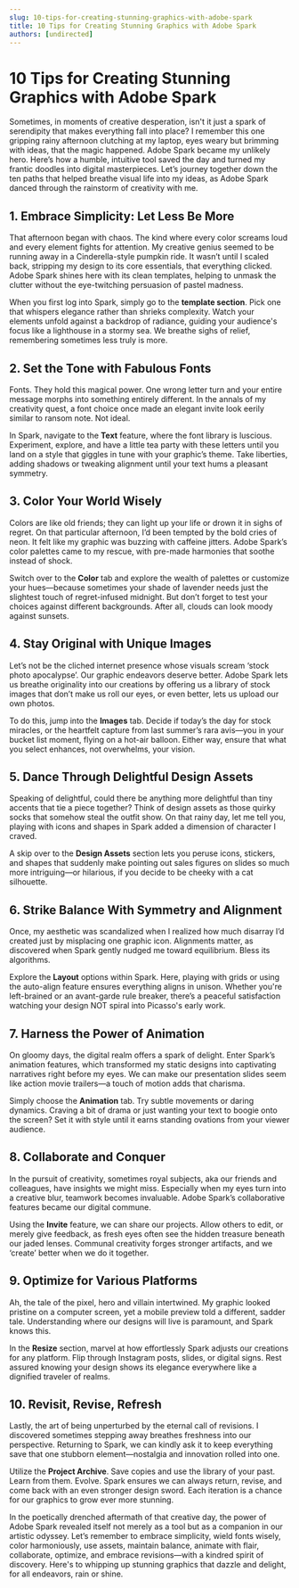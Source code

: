 ```yaml
---
slug: 10-tips-for-creating-stunning-graphics-with-adobe-spark
title: 10 Tips for Creating Stunning Graphics with Adobe Spark
authors: [undirected]
---
```



# 10 Tips for Creating Stunning Graphics with Adobe Spark

Sometimes, in moments of creative desperation, isn't it just a spark of serendipity that makes everything fall into place? I remember this one gripping rainy afternoon clutching at my laptop, eyes weary but brimming with ideas, that the magic happened. Adobe Spark became my unlikely hero. Here’s how a humble, intuitive tool saved the day and turned my frantic doodles into digital masterpieces. Let’s journey together down the ten paths that helped breathe visual life into my ideas, as Adobe Spark danced through the rainstorm of creativity with me.

## 1. Embrace Simplicity: Let Less Be More

That afternoon began with chaos. The kind where every color screams loud and every element fights for attention. My creative genius seemed to be running away in a Cinderella-style pumpkin ride. It wasn’t until I scaled back, stripping my design to its core essentials, that everything clicked. Adobe Spark shines here with its clean templates, helping to unmask the clutter without the eye-twitching persuasion of pastel madness. 

When you first log into Spark, simply go to the **template section**. Pick one that whispers elegance rather than shrieks complexity. Watch your elements unfold against a backdrop of radiance, guiding your audience's focus like a lighthouse in a stormy sea. We breathe sighs of relief, remembering sometimes less truly is more. 

## 2. Set the Tone with Fabulous Fonts

Fonts. They hold this magical power. One wrong letter turn and your entire message morphs into something entirely different. In the annals of my creativity quest, a font choice once made an elegant invite look eerily similar to ransom note. Not ideal.

In Spark, navigate to the **Text** feature, where the font library is luscious. Experiment, explore, and have a little tea party with these letters until you land on a style that giggles in tune with your graphic’s theme. Take liberties, adding shadows or tweaking alignment until your text hums a pleasant symmetry.

## 3. Color Your World Wisely

Colors are like old friends; they can light up your life or drown it in sighs of regret. On that particular afternoon, I’d been tempted by the bold cries of neon. It felt like my graphic was buzzing with caffeine jitters. Adobe Spark’s color palettes came to my rescue, with pre-made harmonies that soothe instead of shock.

Switch over to the **Color** tab and explore the wealth of palettes or customize your hues—because sometimes your shade of lavender needs just the slightest touch of regret-infused midnight. But don’t forget to test your choices against different backgrounds. After all, clouds can look moody against sunsets.

## 4. Stay Original with Unique Images

Let’s not be the cliched internet presence whose visuals scream ‘stock photo apocalypse’. Our graphic endeavors deserve better. Adobe Spark lets us breathe originality into our creations by offering us a library of stock images that don’t make us roll our eyes, or even better, lets us upload our own photos.

To do this, jump into the **Images** tab. Decide if today’s the day for stock miracles, or the heartfelt capture from last summer’s rara avis—you in your bucket list moment, flying on a hot-air balloon. Either way, ensure that what you select enhances, not overwhelms, your vision.

## 5. Dance Through Delightful Design Assets

Speaking of delightful, could there be anything more delightful than tiny accents that tie a piece together? Think of design assets as those quirky socks that somehow steal the outfit show. On that rainy day, let me tell you, playing with icons and shapes in Spark added a dimension of character I craved. 

A skip over to the **Design Assets** section lets you peruse icons, stickers, and shapes that suddenly make pointing out sales figures on slides so much more intriguing—or hilarious, if you decide to be cheeky with a cat silhouette.

## 6. Strike Balance With Symmetry and Alignment

Once, my aesthetic was scandalized when I realized how much disarray I’d created just by misplacing one graphic icon. Alignments matter, as discovered when Spark gently nudged me toward equilibrium. Bless its algorithms.

Explore the **Layout** options within Spark. Here, playing with grids or using the auto-align feature ensures everything aligns in unison. Whether you're left-brained or an avant-garde rule breaker, there’s a peaceful satisfaction watching your design NOT spiral into Picasso's early work.

## 7. Harness the Power of Animation

On gloomy days, the digital realm offers a spark of delight. Enter Spark’s animation features, which transformed my static designs into captivating narratives right before my eyes. We can make our presentation slides seem like action movie trailers—a touch of motion adds that charisma.

Simply choose the **Animation** tab. Try subtle movements or daring dynamics. Craving a bit of drama or just wanting your text to boogie onto the screen? Set it with style until it earns standing ovations from your viewer audience.

## 8. Collaborate and Conquer

In the pursuit of creativity, sometimes royal subjects, aka our friends and colleagues, have insights we might miss. Especially when my eyes turn into a creative blur, teamwork becomes invaluable. Adobe Spark’s collaborative features became our digital commune.

Using the **Invite** feature, we can share our projects. Allow others to edit, or merely give feedback, as fresh eyes often see the hidden treasure beneath our jaded lenses. Communal creativity forges stronger artifacts, and we ‘create’ better when we do it together.

## 9. Optimize for Various Platforms

Ah, the tale of the pixel, hero and villain intertwined. My graphic looked pristine on a computer screen, yet a mobile preview told a different, sadder tale. Understanding where our designs will live is paramount, and Spark knows this.

In the **Resize** section, marvel at how effortlessly Spark adjusts our creations for any platform. Flip through Instagram posts, slides, or digital signs. Rest assured knowing your design shows its elegance everywhere like a dignified traveler of realms.

## 10. Revisit, Revise, Refresh

Lastly, the art of being unperturbed by the eternal call of revisions. I discovered sometimes stepping away breathes freshness into our perspective. Returning to Spark, we can kindly ask it to keep everything save that one stubborn element—nostalgia and innovation rolled into one.

Utilize the **Project Archive**. Save copies and use the library of your past. Learn from them. Evolve. Spark ensures we can always return, revise, and come back with an even stronger design sword. Each iteration is a chance for our graphics to grow ever more stunning.

In the poetically drenched aftermath of that creative day, the power of Adobe Spark revealed itself not merely as a tool but as a companion in our artistic odyssey. Let’s remember to embrace simplicity, wield fonts wisely, color harmoniously, use assets, maintain balance, animate with flair, collaborate, optimize, and embrace revisions—with a kindred spirit of discovery. Here's to whipping up stunning graphics that dazzle and delight, for all endeavors, rain or shine.